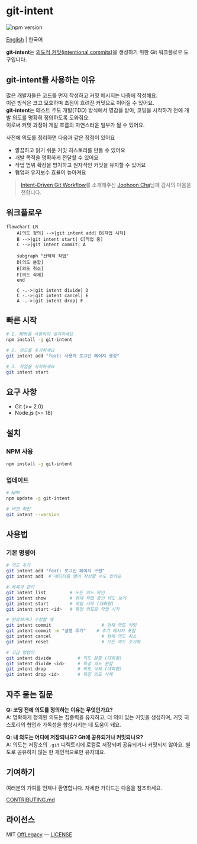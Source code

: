 # git-intent

![npm version](https://img.shields.io/npm/v/git-intent.svg)

[English](./README.md) | 한국어

**git-intent**는 [의도적 커밋(intentional commits)](https://intentionalcommits.org/)을 생성하기 위한 Git 워크플로우 도구입니다.

## git-intent를 사용하는 이유

많은 개발자들은 코드를 먼저 작성하고 커밋 메시지는 나중에 작성해요.  
이런 방식은 크고 모호하며 초점이 흐려진 커밋으로 이어질 수 있어요.  
**git-intent**는 테스트 주도 개발(TDD) 방식에서 영감을 받아, 코딩을 시작하기 전에 개발 의도를 명확히 정의하도록 도와줘요.  
이로써 커밋 과정이 개발 흐름의 자연스러운 일부가 될 수 있어요.

사전에 의도를 정리하면 다음과 같은 장점이 있어요
- 깔끔하고 읽기 쉬운 커밋 히스토리를 만들 수 있어요
- 개발 목적을 명확하게 전달할 수 있어요
- 작업 범위 확장을 방지하고 원자적인 커밋을 유지할 수 있어요
- 협업과 유지보수 효율이 높아져요


> [Intent-Driven Git Workflow](https://youtu.be/yDRs4Pl1Lq0?feature=shared)를 소개해주신 [Joohoon Cha](https://github.com/jcha0713)님께 감사의 마음을 전합니다.

## 워크플로우

```mermaid
flowchart LR
    A[의도 정의] -->|git intent add| B[작업 시작]
    B -->|git intent start| C[작업 중]
    C -->|git intent commit| A
    
    subgraph "선택적 작업"
    D[의도 분할]
    E[의도 취소]
    F[의도 삭제]
    end
    
    C -.->|git intent divide| D
    C -.->|git intent cancel| E
    A -.->|git intent drop| F
```

## 빠른 시작

```bash
# 1. NPM을 사용하여 설치하세요
npm install -g git-intent

# 2. 의도를 추가하세요
git intent add "feat: 사용자 로그인 페이지 생성"

# 3. 작업을 시작하세요
git intent start
```

## 요구 사항

- Git (>= 2.0)
- Node.js (>= 18)

## 설치

### NPM 사용

```bash
npm install -g git-intent
```

### 업데이트

```bash
# NPM
npm update -g git-intent

# 버전 확인
git intent --version
```

## 사용법

### 기본 명령어

```bash
# 의도 추가
git intent add "feat: 로그인 페이지 구현"
git intent add  # 에디터를 열어 작성할 수도 있어요

# 목록과 관리
git intent list         # 모든 의도 확인
git intent show         # 현재 작업 중인 의도 보기
git intent start        # 작업 시작 (대화형)
git intent start <id>   # 특정 의도로 작업 시작

# 완료하거나 수정할 때
git intent commit                   # 현재 의도 커밋
git intent commit -m "설명 추가"    # 추가 메시지 포함
git intent cancel                   # 현재 의도 취소
git intent reset                    # 모든 의도 초기화

# 고급 명령어
git intent divide          # 의도 분할 (대화형)
git intent divide <id>     # 특정 의도 분할
git intent drop            # 의도 삭제 (대화형)
git intent drop <id>       # 특정 의도 삭제
```

## 자주 묻는 질문

**Q: 코딩 전에 의도를 정의하는 이유는 무엇인가요?**  
A: 명확하게 정의된 의도는 집중력을 유지하고, 더 의미 있는 커밋을 생성하며, 커밋 히스토리의 협업과 가독성을 향상시키는 데 도움이 돼요.

**Q: 내 의도는 어디에 저장되나요? Git에 공유되거나 커밋되나요?**  
A: 의도는 저장소의 `.git` 디렉토리에 로컬로 저장되며 공유되거나 커밋되지 않아요. 별도로 공유하지 않는 한 개인적으로만 유지돼요.

## 기여하기

여러분의 기여를 언제나 환영합니다. 자세한 가이드는 다음을 참조하세요.

[CONTRIBUTING.md](./CONTRIBUTING.md)

## 라이선스

MIT [OffLegacy](https://github.com/offlegacy) — [LICENSE](./LICENSE)
